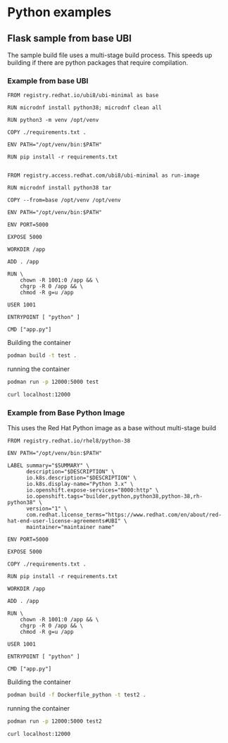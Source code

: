 # Python examples

## Flask sample from base UBI
The sample build file uses a multi-stage build process. This speeds up building if there are python packages that require compilation.

### Example from base UBI 

```
FROM registry.redhat.io/ubi8/ubi-minimal as base

RUN microdnf install python38; microdnf clean all

RUN python3 -m venv /opt/venv

COPY ./requirements.txt .

ENV PATH="/opt/venv/bin:$PATH"

RUN pip install -r requirements.txt


FROM registry.access.redhat.com/ubi8/ubi-minimal as run-image

RUN microdnf install python38 tar

COPY --from=base /opt/venv /opt/venv

ENV PATH="/opt/venv/bin:$PATH"

ENV PORT=5000

EXPOSE 5000

WORKDIR /app

ADD . /app

RUN \
    chown -R 1001:0 /app && \
    chgrp -R 0 /app && \
    chmod -R g=u /app

USER 1001

ENTRYPOINT [ "python" ]

CMD ["app.py"]

```

Building the container
```bash
podman build -t test .
```

running the container
```bash
podman run -p 12000:5000 test

curl localhost:12000
```

### Example from Base Python Image
This uses the Red Hat Python image as a base without multi-stage build

```
FROM registry.redhat.io/rhel8/python-38

ENV PATH="/opt/venv/bin:$PATH"

LABEL summary="$SUMMARY" \
      description="$DESCRIPTION" \
      io.k8s.description="$DESCRIPTION" \
      io.k8s.display-name="Python 3.x" \
      io.openshift.expose-services="8000:http" \
      io.openshift.tags="builder,python,python38,python-38,rh-python38" \
      version="1" \
      com.redhat.license_terms="https://www.redhat.com/en/about/red-hat-end-user-license-agreements#UBI" \
      maintainer="maintainer name"

ENV PORT=5000

EXPOSE 5000

COPY ./requirements.txt .

RUN pip install -r requirements.txt

WORKDIR /app

ADD . /app

RUN \
    chown -R 1001:0 /app && \
    chgrp -R 0 /app && \
    chmod -R g=u /app

USER 1001

ENTRYPOINT [ "python" ]

CMD ["app.py"]
```

Building the container
```bash
podman build -f Dockerfile_python -t test2 .
```

running the container
```bash
podman run -p 12000:5000 test2

curl localhost:12000
```